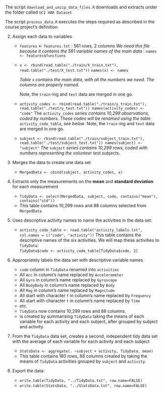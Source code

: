 The script `download_and_unzip_data_files.R` downloads and extracts under the folder called `UCI HAR Dataset`

The script `process_data.R` executes the steps required as described in the course project’s definition.

2. Assign each data to variables
   - `features` <- `features.txt` : 561 rows, 2 columns 
      *We need this file because it contains the 561 variable names of the main data* : 
      `names <- features$functions`
      
   - `x <- rbind(read.table("./train/X_train.txt"), read.table("./test/X_test.txt"))`
      `names(x) <- names`
   
      *Table* `x` *contains the main data, with all the numbers we need. The columns are properly named.*
   
      Note, the `train`-ing and `test` data are merged in one go.
   
   - `activity_codes <- rbind(read.table("./train/y_train.txt"), read.table("./test/y_test.txt"))
      names(activity_codes) <- "code"` 
      The `activity_codes` *series contains 10,299 observations, coded by numbers. These codes will be renamed using the table*  `activity_code_table`, *see below*.
      Note, the `train`-ing and `test` data are merged in one go.
      
   - `subject <- rbind(read.table("./train/subject_train.txt"), read.table("./test/subject_test.txt"))
      names(subject) <- "subject"` 
      *The* `subject` *series contains 10,299 rows, coded with numbers representing the volunteer test subjects*.
   
2. Merges the data to create one data set
   - `MergedData <- cbind(subject, activity_codes, x)`

3. Extracts only the measurements on the **mean** and **standard deviation** for each measurement

   - `TidyData <- select(MergedData, subject, code, contains("mean"), contains("std"))`
   - This table contains 10,299 rows and 88 columns selected from `MergedData` 

4. Uses descriptive activity names to name the activities in the data set:

   - `activity_code_table <- read.table("activity_labels.txt", col.names = c("code", "activity"))` This table contains the descriptive names of the six activities. 
      We will map these activities to `TidyData`:  
      `TidyData$code <- activity_code_table[TidyData$code, 2]`

5. Appropriately labels the data set with descriptive variable names
   - `code` column in `TidyData` renamed into `activities`
   - All `Acc` in column’s name replaced by `Accelerometer`
   - All `Gyro` in column’s name replaced by `Gyroscope`
   - All `BodyBody` in column’s name replaced by `Body`
   - All `Mag` in column’s name replaced by `Magnitude`
   - All start with character `f` in column’s name replaced by `Frequency`
   - All start with character `t` in column’s name replaced by `Time`
   - etc.
   - `TidyData` now contains 10,299 rows and 88 columns.
   -  is created by summarising `TidyData` taking the means of each variable for each activity and each subject, after grouped by subject and activity.

6. From the `TidyData` data set, creates a second, independent  tidy data set with the average of each variable for each activity and  each subject
   - `StatsData <- aggregate(. ~subject + activity, TidyData, mean)`
   - This table contains 180 rows, 88 columns created by taking the means of `TidyData`  activities  grouped by `subject` and `activity`.

7. Export the data:

   - `write.table(TidyData, "../TidyData.txt", row.name=FALSE)`
   - `write.table(StatsData, "../StatsData.txt", row.name=FALSE)`